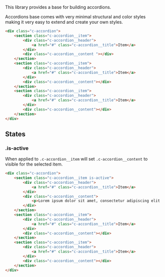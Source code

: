 <p class="u-text-emphasize">This library provides a base for building accordions.</p>

Accordions base comes with very minimal structural and color styles making it very easy to extend and create your own styles.

```html
<div class="c-accordion">
	<section class="c-accordion__item">
		<div class="c-accordion__header">
			<a href="#" class="c-accordion__title">Item</a>
		</div>
		<div class="c-accordion__content "></div>
	</section>
	<section class="c-accordion__item">
		<div class="c-accordion__header">
			<a href="#" class="c-accordion__title">Item</a>
		</div>
		<div class="c-accordion__content"></div>
	</section>
	<section class="c-accordion__item">
		<div class="c-accordion__header">
			<a href="#" class="c-accordion__title">Item</a>
		</div>
		<div class="c-accordion__content"></div>
	</section>
</div>   
```

## States

### .is-active

When applied to `.c-accordion__item` will set `.c-accordion__content` to visible for the selected item.

```html
<div class="c-accordion">
	<section class="c-accordion__item is-active">
		<div class="c-accordion__header">
			<a href="#" class="c-accordion__title">Item</a>
		</div>
		<div class="c-accordion__content">
			<p>Lorem ipsum dolor sit amet, consectetur adipiscing elit. Nulla sagittis neque a dapibus commodo. Nam feugiat fermentum massa, non dignissim mi. Nam dictum faucibus dolor, nec venenatis leo facilisis id. </p>
		</div>
	</section>
	<section class="c-accordion__item">
		<div class="c-accordion__header">
			<a href="#" class="c-accordion__title">Item</a>
		</div>
		<div class="c-accordion__content"></div>
	</section>
	<section class="c-accordion__item">
		<div class="c-accordion__header">
			<a href="#" class="c-accordion__title">Item</a>
		</div>
		<div class="c-accordion__content"></div>
	</section>
</div>
```